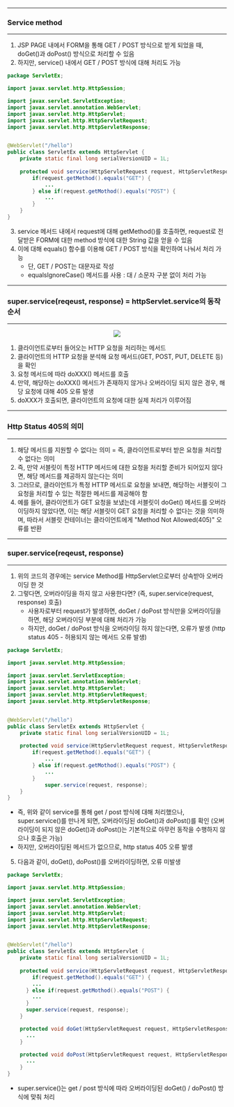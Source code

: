-----
### Service method
-----
1. JSP PAGE 내에서 FORM을 통해 GET / POST 방식으로 받게 되었을 때, doGet()과 doPost() 방식으로 처리할 수 있음
2. 하지만, service() 내에서 GET / POST 방식에 대해 처리도 가능
```java
package ServletEx;

import javax.servlet.http.HttpSession;

import javax.servlet.ServletException;
import javax.servlet.annotation.WebServlet;
import javax.servlet.http.HttpServlet;
import javax.servlet.http.HttpServletRequest;
import javax.servlet.http.HttpServletResponse;


@WebServlet("/hello")
public class ServletEx extends HttpServlet {
	private static final long serialVersionUID = 1L;
       
	protected void service(HttpServletRequest request, HttpServletResponse response) throws ServletException, IOException {
	    if(request.getMethod().equals("GET") {
	        ...
	    } else if(request.getMothod().equals("POST") {
	        ...
	    }
	}
}
```

3. service 메서드 내에서 request에 대해 getMethod()를 호출하면, request로 전달받은 FORM에 대한 method 방식에 대한 String 값을 얻을 수 있음
4. 이에 대해 equals() 함수를 이용해 GET / POST 방식을 확인하여 나눠서 처리 가능
   - 단, GET / POST는 대문자로 작성
   - equalsIgnoreCase() 메서드를 사용 : 대 / 소문자 구분 없이 처리 가능

-----
### super.service(reqeust, response) = httpServlet.service의 동작 순서
-----
<div align="center">
<img src="https://github.com/sooyounghan/Web/assets/34672301/b04175a1-a123-49a4-a480-0800f4a1e20f">
</div>

1. 클라이언트로부터 들어오는 HTTP 요청을 처리하는 메서드
2. 클라이언트의 HTTP 요청을 분석해 요청 메서드(GET, POST, PUT, DELETE 등)을 확인
3. 요청 메서드에 따라 doXXX() 메서드를 호출
4. 만약, 해당하는 doXXX() 메서드가 존재하지 않거나 오버라이딩 되지 않은 경우, 해당 요청에 대해 405 오류 발생
5. doXXX가 호출되면, 클라이언트의 요청에 대한 실제 처리가 이루어짐

-----
### Http Status 405의 의미
-----
1. 해당 메서드를 지원할 수 없다는 의미 = 즉, 클라이언트로부터 받은 요청을 처리할 수 없다는 의미
2. 즉, 만약 서블릿이 특정 HTTP 메서드에 대한 요청을 처리할 준비가 되어있지 않다면, 해당 메서드를 제공하지 않는다는 의미
3. 그러므로, 클라이언트가 특정 HTTP 메서드로 요청을 보내면, 해당하는 서블릿이 그 요청을 처리할 수 있는 적절한 메서드를 제공해야 함
4. 예를 들어, 클라이언트가 GET 요청을 보냈는데 서블릿이 doGet() 메서드를 오버라이딩하지 않았다면, 이는 해당 서블릿이 GET 요청을 처리할 수 없다는 것을 의미하며, 따라서 서블릿 컨테이너는 클라이언트에게 "Method Not Allowed(405)" 오류를 반환
   
-----
### super.service(reqeust, response)
-----
1. 위의 코드의 경우에는 service Method를 HttpServlet으로부터 상속받아 오버라이딩 한 것
2. 그렇다면, 오버라이딩을 하지 않고 사용한다면? (즉, super.service(request, response) 호출)
   - 사용자로부터 request가 발생하면, doGet / doPost 방식만을 오버라이딩을 하면, 해당 오버라이딩 부분에 대해 처리가 가능
   - 하지만, doGet / doPost 방식을 오버라이딩 하지 않는다면, 오류가 발생 (http status 405 - 허용되지 않는 메서드 오류 발생)

```java
package ServletEx;

import javax.servlet.http.HttpSession;

import javax.servlet.ServletException;
import javax.servlet.annotation.WebServlet;
import javax.servlet.http.HttpServlet;
import javax.servlet.http.HttpServletRequest;
import javax.servlet.http.HttpServletResponse;


@WebServlet("/hello")
public class ServletEx extends HttpServlet {
	private static final long serialVersionUID = 1L;
       
	protected void service(HttpServletRequest request, HttpServletResponse response) throws ServletException, IOException {
	    if(request.getMethod().equals("GET") {
	        ...
	    } else if(request.getMothod().equals("POST") {
	        ...
	    }
      	    super.service(request, response);
	}
}
```
   - 즉, 위와 같이 service를 통해 get / post 방식에 대해 처리했으나, super.service()를 만나게 되면, 오버라이딩된 doGet()과 doPost()를 확인 (오버라이딩이 되지 않은 doGet()과 doPost()는 기본적으로 아무런 동작을 수행하지 않으나 호출은 가능)
   - 하지만, 오버라이딩된 메서드가 없으므로, http status 405 오류 발생

5. 다음과 같이, doGet(), doPost()를 오버라이딩하면, 오류 미발생
```java
package ServletEx;

import javax.servlet.http.HttpSession;

import javax.servlet.ServletException;
import javax.servlet.annotation.WebServlet;
import javax.servlet.http.HttpServlet;
import javax.servlet.http.HttpServletRequest;
import javax.servlet.http.HttpServletResponse;


@WebServlet("/hello")
public class ServletEx extends HttpServlet {
	private static final long serialVersionUID = 1L;
       
	protected void service(HttpServletRequest request, HttpServletResponse response) throws ServletException, IOException {
	    if(request.getMethod().equals("GET") {
        ...
      } else if(request.getMothod().equals("POST") {
        ...
      }
      super.service(request, response);
	}

	protected void doGet(HttpServletRequest request, HttpServletResponse response) throws ServletException, IOException {
	  ...  
	}

	protected void doPost(HttpServletRequest request, HttpServletResponse response) throws ServletException, IOException {
	  ...  
	}
}
```
   - super.service()는 get / post 방식에 따라 오버라이딩된 doGet() / doPost() 방식에 맞춰 처리
